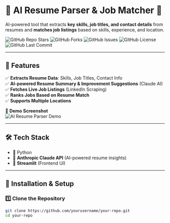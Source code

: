 # 📄 AI Resume Parser & Job Matcher 🚀  

AI-powered tool that extracts **key skills, job titles, and contact details** from resumes and **matches job listings** based on skills, experience, and location.  

![GitHub Repo Stars](https://img.shields.io/github/stars/yourusername/your-repo?style=social)
![GitHub Forks](https://img.shields.io/github/forks/yourusername/your-repo?style=social)
![GitHub Issues](https://img.shields.io/github/issues/yourusername/your-repo)
![GitHub License](https://img.shields.io/github/license/yourusername/your-repo)
![GitHub Last Commit](https://img.shields.io/github/last-commit/yourusername/your-repo)

---

## 🌟 **Features**  
✅ **Extracts Resume Data**: Skills, Job Titles, Contact Info  
✅ **AI-powered Resume Summary & Improvement Suggestions** (Claude AI)  
✅ **Fetches Live Job Listings** (LinkedIn Scraping)  
✅ **Ranks Jobs Based on Resume Match**  
✅ **Supports Multiple Locations**  

📸 **Demo Screenshot**  
![AI Resume Parser Demo](https://your-image-link.png)

---

## 🛠️ **Tech Stack**
- 🐍 Python  
- 🤖 **Anthropic Claude API** (AI-powered resume insights)  
- 📄 **Streamlit** (Frontend UI)  

---

## 🚀 **Installation & Setup**  
### **1️⃣ Clone the Repository**  
```bash
git clone https://github.com/yourusername/your-repo.git
cd your-repo
